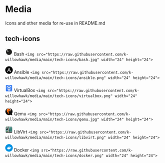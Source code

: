 # Media

Icons and other media for re-use in README.md

## tech-icons

<img src="https://raw.githubusercontent.com/k-willowhawk/media/main/tech-icons/bash.jpg" width="24" height="24"> Bash
`<img src="https://raw.githubusercontent.com/k-willowhawk/media/main/tech-icons/bash.jpg" width="24" height="24">`

<img src="https://raw.githubusercontent.com/k-willowhawk/media/main/tech-icons/ansible.png" width="24" height="24"> Ansible
`<img src="https://raw.githubusercontent.com/k-willowhawk/media/main/tech-icons/ansible.png" width="24" height="24">`

<img src="https://raw.githubusercontent.com/k-willowhawk/media/main/tech-icons/virtualbox.png" width="24" height="24"> VirtualBox
`<img src="https://raw.githubusercontent.com/k-willowhawk/media/main/tech-icons/virtualbox.png" width="24" height="24">`

<img src="https://raw.githubusercontent.com/k-willowhawk/media/main/tech-icons/qemu.jpg" width="24" height="24"> Qemu
`<img src="https://raw.githubusercontent.com/k-willowhawk/media/main/tech-icons/qemu.jpg" width="24" height="24">`

<img src="https://raw.githubusercontent.com/k-willowhawk/media/main/tech-icons/libvirt.png" width="24" height="24"> LibVirt
`<img src="https://raw.githubusercontent.com/k-willowhawk/media/main/tech-icons/libvirt.png" width="24" height="24">`

<img src="https://raw.githubusercontent.com/k-willowhawk/media/main/tech-icons/docker.png" width="24" height="24"> Docker
`<img src="https://raw.githubusercontent.com/k-willowhawk/media/main/tech-icons/docker.png" width="24" height="24">`
